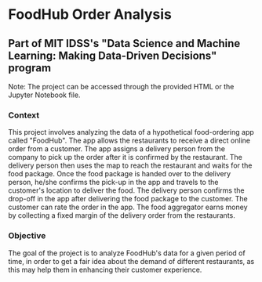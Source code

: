# FoodHub Order Analysis

## Part of MIT IDSS's "Data Science and Machine Learning: Making Data-Driven Decisions" program


Note: The project can be accessed through the provided HTML or the Jupyter Notebook file.   


### Context

This project involves analyzing the data of a hypothetical food-ordering app called "FoodHub". The app allows the restaurants to receive
a direct online order from a customer. The app assigns a delivery person from the company to pick up the order after it is confirmed by the restaurant.
The delivery person then uses the map to reach the restaurant and waits for the food package. Once the food package is handed over to the delivery person,
he/she confirms the pick-up in the app and travels to the customer's location to deliver the food. The delivery person confirms the drop-off in the app after
delivering the food package to the customer. The customer can rate the order in the app. The food aggregator earns money by collecting a fixed margin of the delivery order from the restaurants.

### Objective

The goal of the project is to analyze FoodHub's data for a given period of time, in order to get a fair idea about the demand of different restaurants, as this may help them in enhancing their
customer experience.
